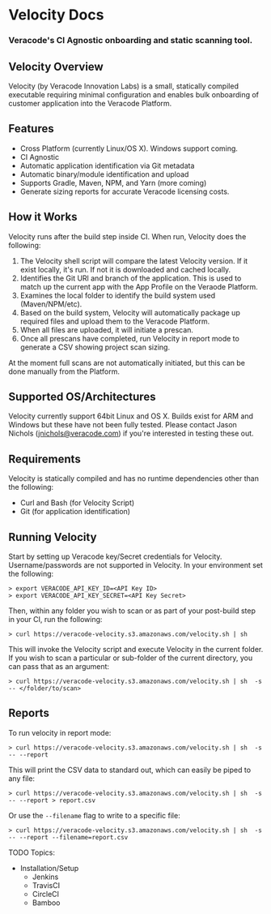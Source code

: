 # Velocity Docs
### Veracode's CI Agnostic onboarding and static scanning tool.

## Velocity Overview
Velocity (by Veracode Innovation Labs) is a small, statically compiled executable requiring minimal configuration and enables bulk onboarding of customer application into the Veracode Platform.

## Features

- Cross Platform (currently Linux/OS X). Windows support coming.
- CI Agnostic
- Automatic application identification via Git metadata
- Automatic binary/module identification and upload
- Supports Gradle, Maven, NPM, and Yarn (more coming)
- Generate sizing reports for accurate Veracode licensing costs.


## How it Works
Velocity runs after the build step inside CI.  When run, Velocity does the following:
1. The Velocity shell script will compare the latest Velocity version.  If it exist locally, it's run.  If not it is downloaded and cached locally.
2. Identifies the Git URl and branch of the application. This is used to match up the current app with the App Profile on the Veraode Platform.
3. Examines the local folder to identify the build system used (Maven/NPM/etc).
4. Based on the build system, Velocity will automatically package up required files and upload them to the Veracode Platform.
5. When all files are uploaded, it will initiate a prescan.
6. Once all prescans have completed, run Velocity in report mode to generate a CSV showing project scan sizing.

At the moment full scans are not automatically initiated, but this can be done manually from the Platform.



## Supported OS/Architectures

Velocity currently support 64bit Linux and OS X.  Builds exist for ARM and Windows but these have not been fully tested.  Please contact Jason Nichols (jnichols@veracode.com) if you're interested in testing these out.

## Requirements
Velocity is statically compiled and has no runtime dependencies other than the following:
- Curl and Bash (for Velocity Script)
- Git (for application identification)


## Running Velocity

Start by setting up Veracode key/Secret credentials for Velocity. Username/passwords are not supported in Velocity.  In your environment set the following:

```
> export VERACODE_API_KEY_ID=<API Key ID>
> export VERACODE_API_KEY_SECRET=<API Key Secret>
```

Then, within any folder you wish to scan or as part of your post-build step in your CI, run the following:
```
> curl https://veracode-velocity.s3.amazonaws.com/velocity.sh | sh
```

This will invoke the Velocity script and execute Velocity in the current folder.  If you wish to scan a particular or sub-folder of the current directory, you can pass that as an argument:

```
> curl https://veracode-velocity.s3.amazonaws.com/velocity.sh | sh  -s -- </folder/to/scan>
```


## Reports

To run velocity in report mode:
```
> curl https://veracode-velocity.s3.amazonaws.com/velocity.sh | sh  -s -- --report 
```

This will print the CSV data to standard out, which can easily be piped to any file:
```
> curl https://veracode-velocity.s3.amazonaws.com/velocity.sh | sh  -s -- --report > report.csv
```

Or use the  `--filename` flag to write to a specific file:
```
> curl https://veracode-velocity.s3.amazonaws.com/velocity.sh | sh  -s -- --report --filename=report.csv
```


TODO Topics:
- Installation/Setup
  - Jenkins
  - TravisCI
  - CircleCI
  - Bamboo


